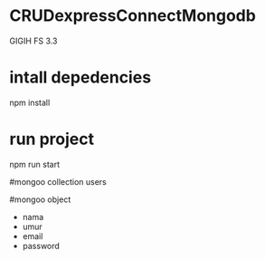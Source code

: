 # CRUDexpressConnectMongodb
GIGIH FS 3.3

# intall depedencies
npm install

# run project
npm run start

#mongoo collection
users

#mongoo object
- nama
- umur
- email
- password
